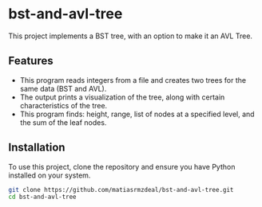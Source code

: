 # bst-and-avl-tree
This project implements a BST tree, with an option to make it an AVL Tree.

## Features

- This program reads integers from a file and creates two trees for the same data (BST and AVL).
- The output prints a visualization of the tree, along with certain characteristics of the tree.
- This program finds: height, range, list of nodes at a specified level, and the sum of the leaf nodes.

## Installation

To use this project, clone the repository and ensure you have Python installed on your system.

```bash
git clone https://github.com/matiasrmzdeal/bst-and-avl-tree.git
cd bst-and-avl-tree
```
